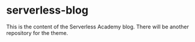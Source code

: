 # serverless-blog

This is the content of the Serverless Academy blog. There will be
another repository for the theme.
